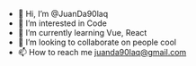 - 👋 Hi, I’m @JuanDa90laq
- 👀 I’m interested in Code
- 🌱 I’m currently learning Vue, React
- 💞️ I’m looking to collaborate on people cool
- 📫 How to reach me juanda90laq@gmail.com

<!---
JuanDa90laq/JuanDa90laq is a ✨ special ✨ repository because its `README.md` (this file) appears on your GitHub profile.
You can click the Preview link to take a look at your changes.
--->
